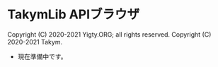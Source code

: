 # TakymLib APIブラウザ
Copyright (C) 2020-2021 Yigty.ORG; all rights reserved.
Copyright (C) 2020-2021 Takym.

- 現在準備中です。

<!--
 - 左側のメニューからクラスを探してください。
 - **.NET Core 3.1** 向けのAPIブラウザです。
 - **.NET 5**、**.NET Standard 2.1**、**.NET Framework 4.8** は準備中です。
-->
